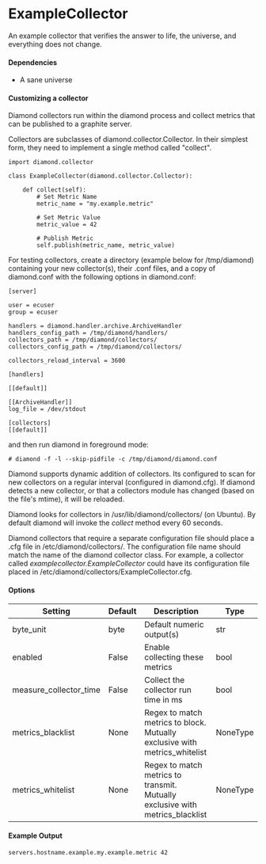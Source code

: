 <!--This file was generated from the python source
Please edit the source to make changes
-->
ExampleCollector
=====

An example collector that verifies the answer to life, the universe, and
everything does not change.

#### Dependencies

 * A sane universe

#### Customizing a collector

Diamond collectors run within the diamond process and collect metrics that can
be published to a graphite server.

Collectors are subclasses of diamond.collector.Collector. In their simplest
form, they need to implement a single method called "collect".

    import diamond.collector

    class ExampleCollector(diamond.collector.Collector):

        def collect(self):
            # Set Metric Name
            metric_name = "my.example.metric"

            # Set Metric Value
            metric_value = 42

            # Publish Metric
            self.publish(metric_name, metric_value)

For testing collectors, create a directory (example below for /tmp/diamond)
containing your new collector(s), their .conf files, and a copy of diamond.conf
with the following options in diamond.conf:

    [server]

    user = ecuser
    group = ecuser

    handlers = diamond.handler.archive.ArchiveHandler
    handlers_config_path = /tmp/diamond/handlers/
    collectors_path = /tmp/diamond/collectors/
    collectors_config_path = /tmp/diamond/collectors/

    collectors_reload_interval = 3600

    [handlers]

    [[default]]

    [[ArchiveHandler]]
    log_file = /dev/stdout

    [collectors]
    [[default]]

and then run diamond in foreground mode:

    # diamond -f -l --skip-pidfile -c /tmp/diamond/diamond.conf

Diamond supports dynamic addition of collectors. Its configured to scan for new
collectors on a regular interval (configured in diamond.cfg).
If diamond detects a new collector, or that a collectors module has changed
(based on the file's mtime), it will be reloaded.

Diamond looks for collectors in /usr/lib/diamond/collectors/ (on Ubuntu). By
default diamond will invoke the *collect* method every 60 seconds.

Diamond collectors that require a separate configuration file should place a
.cfg file in /etc/diamond/collectors/.
The configuration file name should match the name of the diamond collector
class.  For example, a collector called
*examplecollector.ExampleCollector* could have its configuration file placed in
/etc/diamond/collectors/ExampleCollector.cfg.


#### Options

Setting | Default | Description | Type
--------|---------|-------------|-----
byte_unit | byte | Default numeric output(s) | str
enabled | False | Enable collecting these metrics | bool
measure_collector_time | False | Collect the collector run time in ms | bool
metrics_blacklist | None | Regex to match metrics to block. Mutually exclusive with metrics_whitelist | NoneType
metrics_whitelist | None | Regex to match metrics to transmit. Mutually exclusive with metrics_blacklist | NoneType

#### Example Output

```
servers.hostname.example.my.example.metric 42
```

